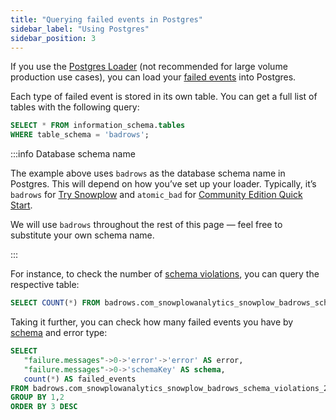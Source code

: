 ```yaml
---
title: "Querying failed events in Postgres"
sidebar_label: "Using Postgres"
sidebar_position: 3
---
```


If you use the [Postgres Loader](/docs/pipeline-components-and-applications/loaders-storage-targets/snowplow-postgres-loader/index.md) (not recommended for large volume production use cases), you can load your [failed events](/docs/understanding-your-pipeline/failed-events/index.md) into Postgres.

Each type of failed event is stored in its own table. You can get a full list of tables with the following query:

```sql
SELECT * FROM information_schema.tables
WHERE table_schema = 'badrows';
```

:::info Database schema name

The example above uses `badrows` as the database schema name in Postgres. This will depend on how you’ve set up your loader. Typically, it’s `badrows` for [Try Snowplow](/docs/try-snowplow/index.md) and `atomic_bad` for [Community Edition Quick Start](/docs/getting-started-on-snowplow-open-source/what-is-quick-start/index.md).

We will use `badrows` throughout the rest of this page — feel free to substitute your own schema name.

:::

For instance, to check the number of [schema violations](/docs/understanding-your-pipeline/failed-events/index.md#schema-violation), you can query the respective table:

```sql
SELECT COUNT(*) FROM badrows.com_snowplowanalytics_snowplow_badrows_schema_violations_2;
```

Taking it further, you can check how many failed events you have by [schema](/docs/understanding-your-pipeline/schemas/index.md) and error type:

```sql
SELECT
   "failure.messages"->0->'error'->'error' AS error,
   "failure.messages"->0->'schemaKey' AS schema,
   count(*) AS failed_events
FROM badrows.com_snowplowanalytics_snowplow_badrows_schema_violations_2
GROUP BY 1,2
ORDER BY 3 DESC
```

